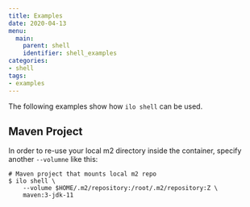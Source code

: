 ```yaml
---
title: Examples
date: 2020-04-13
menu:
  main:
    parent: shell
    identifier: shell_examples
categories:
- shell
tags:
- examples
---
```


The following examples show how `ilo shell` can be used.

## Maven Project

In order to re-use your local m2 directory inside the container, specify another `--volumne` like this:

```shell script
# Maven project that mounts local m2 repo
$ ilo shell \
    --volume $HOME/.m2/repository:/root/.m2/repository:Z \
    maven:3-jdk-11
```
